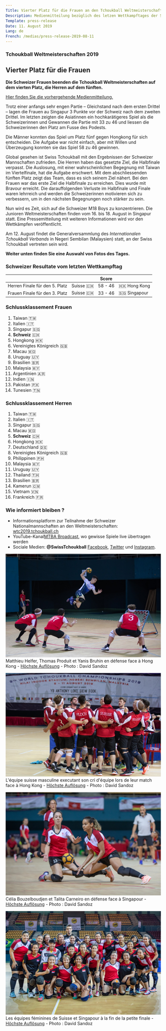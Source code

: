 ```yaml
---
Title: Vierter Platz für die Frauen an den Tchoukball Weltmeisterschaften
Description: Medienmitteilung bezüglich des letzen Wettkampftages der Schweizer Nationalmannschaften an der FITB 2019 Tchoukball Weltmeisterschaften
Template: press-release
Date: 11. August 2019
Lang: de
French: /medias/press-release-2019-08-11
---
```


### Tchoukball Weltmeisterschaften 2019
## Vierter Platz für die Frauen

**Die Schweizer Frauen beenden die Tchoukball Weltmeisterschaften auf dem vierten Platz, die Herren auf dem fünften.**

[Hier finden Sie die vorhergehende Medienmitteilung.](/de/medias)

Trotz einer anfangs sehr engen Partie – Gleichstand nach dem ersten Drittel – lagen die Frauen au Singapur 3 Punkte vor der Schweiz nach dem zweiten Drittel. Im letzten zeigten die Asiatinnen ein hochkarätigeres Spiel als die Schweizerinnen und Gewannen die Partie mit 33 zu 46 und liessen die Schweizerinnen den Platz am Fusse des Podests.

Die Männer konnten das Spiel um Platz fünf gegen Hongkong für sich entscheiden. Die Aufgabe war nicht einfach, aber mit Willen und Überzeugung konnten sie das Spiel 58 zu 46 gewinnen.

Global gesehen ist Swiss Tchoukball mit den Ergebnissen der Schweizer Mannschaften zufrieden. Die Herren haben das gesetzte Ziel, die Halbfinale verpasst. Die Auslosung, mit einer wahrscheinlichen Begegnung mit Taiwan im Viertelfinale, hat die Aufgabe erschwert. Mit dem abschliessenden fünften Platz zeigt das Team, dass es sich seinem Ziel nähert. Bei den Frauen war das erste Ziel die Halbfinale zu erreichen. Dies wurde mit Bravour erreicht. Die darauffolgenden Verluste im Halbfinale und Finale waren lehrreich und werden die Schweizerinnen motivieren sich zu verbessern, um in den nächsten Begegnungen noch stärker zu sein.

Nun wird es Zeit, sich auf die Schweizer M18 Boys zu konzentrieren. Die Junioren Weltmeisterschaften finden vom 16. bis 18. August in Singapur statt. Eine Pressemitteilung mit weiteren Informationen wird vor den Wettkämpfen veröffentlicht.

Am 12. August findet die Generalversammlung des *Internationalen Tchoukball Verbands* in Negeri Sembilan (Malaysien) statt, an der Swiss Tchoukball vertreten sein wird.

**Weiter unten finden Sie eine Auswahl von Fotos des Tages.**

### Schweizer Resultate vom letzten Wettkampftag

|                  |                | Score |                |
|------------------|----------------|-------|----------------|
| Herren Finale für den 5. Platz | Suisse 🇨🇭 | 58 - 46 | 🇭🇰 Hong Kong |
| Frauen Finale für den 3. Platz | Suisse 🇨🇭 | 33 - 46 | 🇸🇬 Singapour |

### Schlussklassement Frauen

1. Taiwan 🇹🇼
2. Italien 🇮🇹
3. Singapur 🇸🇬
4. **Schweiz** 🇨🇭
5. Hongkong 🇭🇰
6. Vereinigtes Königreich 🇬🇧
7. Macau 🇲🇴
8. Uruguay 🇺🇾
9. Brasilien 🇧🇷
10. Malaysia 🇲🇾
11. Argentinien 🇦🇷
12. Indien 🇮🇳
13. Pakistan 🇵🇰
14. Tunesien 🇹🇳

### Schlussklassement Herren

1. Taiwan 🇹🇼
2. Italien 🇮🇹
3. Singapur 🇸🇬
4. Macau 🇲🇴
5. **Schweiz** 🇨🇭
6. Hongkong 🇭🇰
7. Deutschland 🇩🇪
8. Vereinigtes Königreich 🇬🇧
9. Philippinen 🇵🇭
10. Malaysia 🇲🇾
11. Uruguay 🇺🇾
12. Thailand 🇹🇭
13. Brasilien 🇧🇷
14. Kamerun 🇨🇲
15. Vietnam 🇻🇳
16. Frankreich 🇫🇷

### Wie informiert bleiben ?

- Informationsplatform zur Teilnahme der Schweizer Nationalmannschaften an den Weltmeisterschaften: [wtc2019.tchoukball.ch](https://wtc2019.tchoukball.ch)
- YouTube-Kanal[MTBA Broadcast](https://www.youtube.com/channel/UCsnKiXWuCB1dlplcHyGSNsw), wo gewisse Spiele live übertragen werden 
- Sociale Medien: **@SwissTchoukball** [Facebook](https://facebook.com/SwissTchoukball), [Twitter](https://twitter.com/SwissTchoukball) und [Instagram](https://instagram.com/SwissTchoukball).

![Matthieu Helfer, Thomas Produit et Yanis Bruhin en défense face à Hong Kong](/assets/images/photos/20190811_WTC_Men_5thPlaceFinal_SUI-HKG_DSandoz_3510_web.jpg)
Matthieu Helfer, Thomas Produit et Yanis Bruhin en défense face à Hong Kong - [Höchste Auflösung](https://files.tchoukball.ch/medias/2019/wtc2019/2019-08-11/20190811_WTC_Men_5thPlaceFinal_SUI-HKG_DSandoz_3510.jpg) - Photo : David Sandoz

![L'équipe suisse masculine executant son cri d'équipe lors de leur match face à Hong Kong](/assets/images/photos/20190811_WTC_Men_5thPlaceFinal_SUI-HKG_DSandoz_3605_web.jpg)
L'équipe suisse masculine executant son cri d'équipe lors de leur match face à Hong Kong - [Höchste Auflösung](https://files.tchoukball.ch/medias/2019/wtc2019/2019-08-11/20190811_WTC_Men_5thPlaceFinal_SUI-HKG_DSandoz_3605.jpg) - Photo : David Sandoz

![Célia Bouzelboudjen et Talita Carneiro en défense face à Singapour](/assets/images/photos/20190811_WTC_Women_3rdPlaceFinal_SUI-SIN_DSandoz_3741_web.jpg)
Célia Bouzelboudjen et Talita Carneiro en défense face à Singapour - [Höchste Auflösung](https://files.tchoukball.ch/medias/2019/wtc2019/2019-08-11/20190811_WTC_Women_3rdPlaceFinal_SUI-SIN_DSandoz_3741.jpg) - Photo : David Sandoz

![Les équipes féminines de Suisse et Singapour à la fin de la petite finale](/assets/images/photos/20190811_WTC_Women_3rdPlaceFinal_SUI-SIN_DSandoz_3859_web.jpg)
Les équipes féminines de Suisse et Singapour à la fin de la petite finale - [Höchste Auflösung](https://files.tchoukball.ch/medias/2019/wtc2019/2019-08-11/20190811_WTC_Women_3rdPlaceFinal_SUI-SIN_DSandoz_3859.jpg) - Photo : David Sandoz
